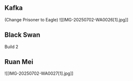 ## Kafka

(Change Prisoner to Eagle)
![[IMG-20250702-WA0026[1].jpg]]

## Black Swan

Build 2

## Ruan Mei

![[IMG-20250702-WA0027[1].jpg]]